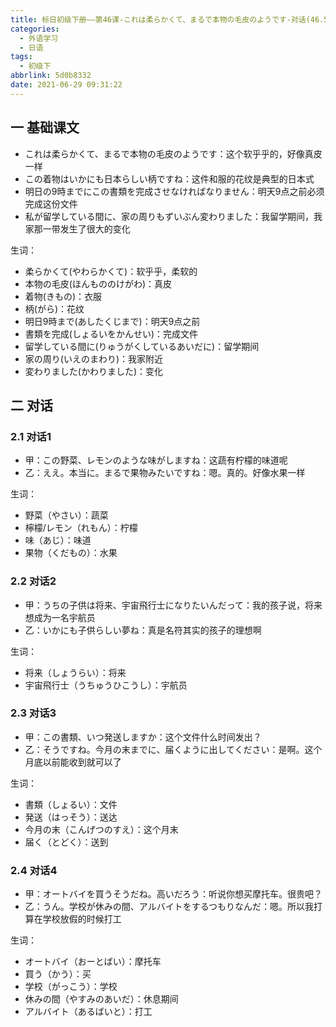```yaml
---
title: 标日初级下册——第46课-これは柔らかくて、まるで本物の毛皮のようです-对话(46.5)
categories:
  - 外语学习
  - 日语
tags:
  - 初级下
abbrlink: 5d0b8332
date: 2021-06-29 09:31:22
---
```

## 一 基础课文

* これは柔らかくて、まるで本物の毛皮のようです：这个软乎乎的，好像真皮一样
* この着物はいかにも日本らしい柄ですね：这件和服的花纹是典型的日本式
* 明日の9時までにこの書類を完成させなければなりません：明天9点之前必须完成这份文件
* 私が留学している間に、家の周りもずいぶん変わりました：我留学期间，我家那一带发生了很大的变化

<!--more-->

生词：

* 柔らかくて(やわらかくて)：软乎乎，柔软的
* 本物の毛皮(ほんもののけがわ)：真皮
* 着物(きもの)：衣服
* 柄(がら)：花纹
* 明日9時まで(あしたくじまで)：明天9点之前
* 書類を完成(しょるいをかんせい)：完成文件
* 留学している間に(りゅうがくしているあいだに)：留学期间
* 家の周り(いえのまわり)：我家附近
* 変わりました(かわりました)：变化

## 二 对话

### 2.1 对话1

* 甲：この野菜、レモンのような味がしますね：这蔬有柠檬的味道呢
* 乙：ええ。本当に。まるで果物みたいですね：嗯。真的。好像水果一样

生词：

* 野菜（やさい）：蔬菜
* 檸檬/レモン（れもん）：柠檬
* 味（あじ）：味道
* 果物（くだもの）：水果

### 2.2 对话2

* 甲：うちの子供は将来、宇宙飛行士になりたいんだって：我的孩子说，将来想成为一名宇航员
* 乙：いかにも子供らしい夢ね：真是名符其实的孩子的理想啊

生词：

* 将来（しょうらい）：将来
* 宇宙飛行士（うちゅうひこうし）：宇航员

### 2.3  对话3

* 甲：この書類、いつ発送しますか：这个文件什么时间发出？
* 乙：そうですね。今月の末までに、届くように出してください：是啊。这个月底以前能收到就可以了

生词：

* 書類（しょるい）：文件
* 発送（はっそう）：送达
* 今月の末（こんげつのすえ）：这个月末
* 届く（とどく）：送到

### 2.4 对话4

* 甲：オートバイを買うそうだね。高いだろう：听说你想买摩托车。很贵吧？
* 乙：うん。学校が休みの間、アルバイトをするつもりなんだ：嗯。所以我打算在学校放假的时候打工

生词：

* オートバイ（おーとばい）：摩托车
* 買う（かう）：买
* 学校（がっこう）：学校
* 休みの間（やすみのあいだ）：休息期间
* アルバイト（あるばいと）：打工
